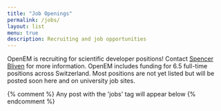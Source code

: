 ```yaml
---
title: "Job Openings"
permalink: /jobs/
layout: list
menu: true
description: Recruiting and job opportunities
---
```


OpenEM is recruiting for scientific developer positions! Contact [Spencer
Bliven](mailto:spencer.bliven@psi.ch) for more information. OpenEM includes
funding for 6.5 full-time positions across Switzerland. Most positions are not
yet listed but will be posted soon here and on university job sites.

{% comment %}
Any post with the 'jobs' tag will appear below
{% endcomment %}